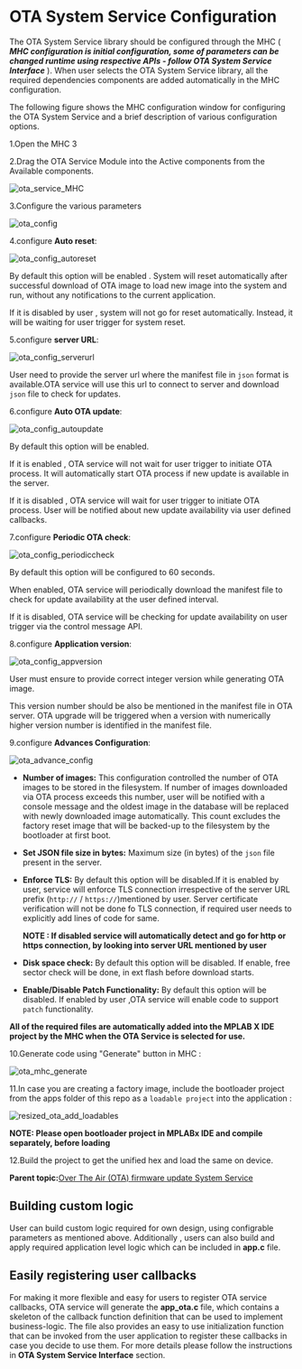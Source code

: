 # OTA System Service Configuration

The OTA System Service library should be configured through the MHC \( ***MHC configuration is initial configuration, some of parameters can be changed runtime using respective APIs - follow OTA System Service Interface*** \). When user selects the OTA System Service library, all the required dependencies components are added automatically in the MHC configuration.

The following figure shows the MHC configuration window for configuring the OTA System Service and a brief description of various configuration options.

1.Open the MHC 3

2.Drag the OTA Service Module into the Active components from the Available components.

![ota_service_MHC](GUID-EB36963A-A6D4-49BC-A78F-461F15031AB8-low.png)

3.Configure the various parameters

![ota_config](GUID-63897CE4-6840-406B-82A9-F56C5AEC9FE1-low.png)

4.configure **Auto reset**:

![ota_config_autoreset](GUID-511FAF9D-2A70-4A8C-82DF-5C0677765B47-low.png)

By default this option will be enabled . System will reset automatically after successful download of OTA image to load new image into the system and run, without any notifications to the current application.

If it is disabled by user , system will not go for reset automatically. Instead, it will be waiting for user trigger for system reset.

5.configure **server URL**:

![ota_config_serverurl](GUID-B9FF72A6-4CCB-4474-8E28-991670DE743C-low.png)

User need to provide the server url where the manifest file in `json` format is available.OTA service will use this url to connect to server and download `json` file to check for updates.

6.configure **Auto OTA update**:

![ota_config_autoupdate](GUID-8DA19CE5-1D03-4191-84B7-765DCC81DDC7-low.png)

By default this option will be enabled.

If it is enabled , OTA service will not wait for user trigger to initiate OTA process. It will automatically start OTA process if new update is available in the server.

If it is disabled , OTA service will wait for user trigger to initiate OTA process. User will be notified about new update availability via user defined callbacks.

7.configure **Periodic OTA check**:

![ota_config_periodiccheck](GUID-276D2B42-78EF-4EF5-9FDD-7B60A792CA36-low.png)

By default this option will be configured to 60 seconds.

When enabled, OTA service will periodically download the manifest file to check for update availability at the user defined interval.

If it is disabled, OTA service will be checking for update availability on user trigger via the control message API.

8.configure **Application version**:

![ota_config_appversion](GUID-2BFEC2AC-400F-44FB-A3E4-86BD5D340EDC-low.png)

User must ensure to provide correct integer version while generating OTA image.

This version number should be also be mentioned in the manifest file in OTA server. OTA upgrade will be triggered when a version with numerically higher version number is identified in the manifest file.

9.configure **Advances Configuration**:

![ota_advance_config](GUID-4A38E939-2E38-43A6-8091-AECC89187E0F-low.png)

-   **Number of images:** This configuration controlled the number of OTA images to be stored in the filesystem. If number of images downloaded via OTA process exceeds this number, user will be notified with a console message and the oldest image in the database will be replaced with newly downloaded image automatically. This count excludes the factory reset image that will be backed-up to the filesystem by the bootloader at first boot.

-   **Set JSON file size in bytes:** Maximum size \(in bytes\) of the `json` file present in the server.

-   **Enforce TLS:** By default this option will be disabled.If it is enabled by user, service will enforce TLS connection irrespective of the server URL prefix \(`http://` / `https://`\)mentioned by user. Server certificate verification will not be done fo TLS connection, if required user needs to explicitly add lines of code for same.

    **NOTE : If disabled service will automatically detect and go for http or https connection, by looking into server URL mentioned by user**

-   **Disk space check:** By default this option will be disabled. If enable, free sector check will be done, in ext flash before download starts.

-   **Enable/Disable Patch Functionality:** By default this option will be disabled. If enabled by user ,OTA service will enable code to support `patch` functionality.


**All of the required files are automatically added into the MPLAB X IDE project by the MHC when the OTA Service is selected for use.**

10.Generate code using "Generate" button in MHC :

![ota_mhc_generate](GUID-90157A96-7171-4DC8-BDAB-1CACE8395898-low.png)

11.In case you are creating a factory image, include the bootloader project from the apps folder of this repo as a `loadable project` into the application :

![resized_ota_add_loadables](GUID-E3F0AB13-BEE8-4E93-B331-E8CCA7E34BEE-low.png)

**NOTE: Please open bootloader project in MPLABx IDE and compile separately, before loading**

12.Build the project to get the unified hex and load the same on device.

**Parent topic:**[Over The Air \(OTA\) firmware update System Service](GUID-AF87F0BB-E319-4436-A302-357BFA7E193E.md)

## Building custom logic

User can build custom logic required for own design, using configrable parameters as mentioned above. Additionally , users can also build and apply required application level logic which can be included in **app.c** file.

## Easily registering user callbacks

For making it more flexible and easy for users to register OTA service callbacks, OTA service will generate the **app\_ota.c** file, which contains a skeleton of the callback function definition that can be used to implement business-logic. The file also provides an easy to use initialization function that can be invoked from the user application to register these callbacks in case you decide to use them. For more details please follow the instructions in **OTA System Service Interface** section.

